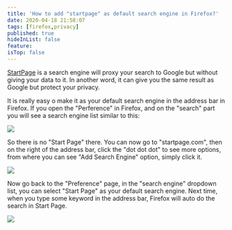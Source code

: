 ```yaml
---
title: 'How to add "startpage" as default search engine in Firefox?'
date: 2020-04-18 21:58:07
tags: [firefox,privacy]
published: true
hideInList: false
feature: 
isTop: false
---
```

[StartPage](startpage.com) is a search engine will proxy your search to Google but without giving your data to it. In another word, it can give you the same result as Google but protect your privacy.

It is really easy o make it as your default search engine in the address bar in Firefox. If you open the "Perference" in Firefox, and on the "search" part you will see a search engine list similar to this:

![](/post-images/1587261660967.png)

So there is no "Start Page" there. You can now go to "startpage.com", then on the right of the address bar, click the "dot dot dot" to see more options, from where you can see "Add Search Engine" option, simply click it.

![](/post-images/1587261742628.png)

Now go back to the "Preference" page, in the "search engine" dropdown list, you can select "Start Page" as your default search engine. Next time, when you type some keyword in the address bar, Firefox will auto do the search in Start Page.

![](/post-images/1587261981425.png)
